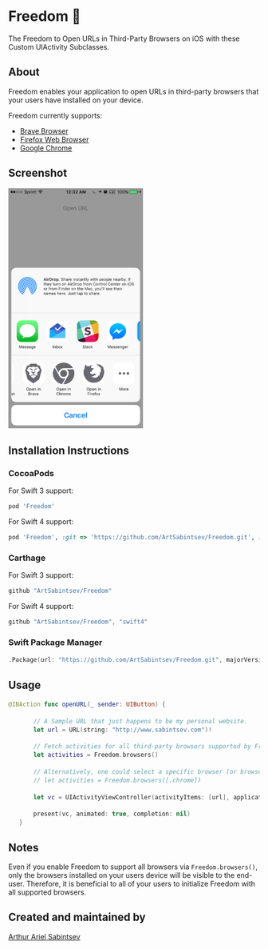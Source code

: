 # Freedom 🦅

The Freedom to Open URLs in Third-Party Browsers on iOS with these Custom UIActivity Subclasses.

## About

Freedom enables your application to open URLs in third-party browsers that your users have installed on your device.

Freedom currently supports:
- [Brave Browser](https://itunes.apple.com/us/app/brave-browser-fast-adblocker/id1052879175?mt=8)
- [Firefox Web Browser](https://itunes.apple.com/us/app/firefox-web-browser/id989804926?mt=8)
- [Google Chrome](https://itunes.apple.com/us/app/google-chrome-the-fast-and-secure-web-browser/id535886823?mt=8)

## Screenshot

<img src="https://github.com/ArtSabintsev/Freedom/blob/master/screenshot.png?raw=true" height="480">

## Installation Instructions

### CocoaPods
For Swift 3 support:
```ruby
pod 'Freedom'
```

For Swift 4 support:
```ruby
pod 'Freedom', :git => 'https://github.com/ArtSabintsev/Freedom.git', :branch => 'swift4'
```

### Carthage
For Swift 3 support:

```swift
github "ArtSabintsev/Freedom"
```

For Swift 4 support:
```swift
github "ArtSabintsev/Freedom", "swift4"
```

### Swift Package Manager
```swift
.Package(url: "https://github.com/ArtSabintsev/Freedom.git", majorVersion: 1)
```

## Usage

```swift
@IBAction func openURL(_ sender: UIButton) {

       // A Sample URL that just happens to be my personal website.
       let url = URL(string: "http://www.sabintsev.com")!

       // Fetch activities for all third-party browsers supported by Freedom.
       let activities = Freedom.browsers()

       // Alternatively, one could select a specific browser (or browsers)
       // let activities = Freedom.browsers([.chrome])

       let vc = UIActivityViewController(activityItems: [url], applicationActivities: activities)

       present(vc, animated: true, completion: nil)
   }

```

## Notes
 Even if you enable Freedom to support all browsers via `Freedom.browsers()`, only the browsers installed on your users device will be visible to the end-user. Therefore, it is beneficial to all of your users to initialize Freedom with all supported browsers.

## Created and maintained by
[Arthur Ariel Sabintsev](http://www.sabintsev.com/)
